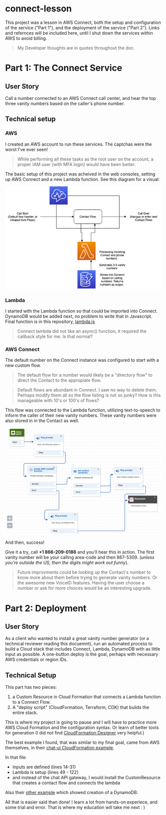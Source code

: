 # connect-lesson

This project was a lesson in AWS Connect, both the setup and configuration of the service ("Part 1"), and the deployment of the service ("Part 2"). Links and refernces will be included here, until I shut down the services within AWS to avoid billing.

> My Developer thoughts are in quotes throughout the doc.

# Part 1: The Connect Service

## User Story

Call a number connected to an AWS Connect call center, and hear the top three vanity numbers based on the caller's phone number.

## Technical setup

### AWS

I created an AWS account to run these services. The captchas were the worst I've ever seen!

> While performing all these tasks as the root user on the account, a proper IAM user (with MFA login) would have been better.

The basic setup of this project was acheived in the web consoles, setting up AWS Connect and a new Lambda function. See this diagram for a visual:

![system diagram](connect-flow.drawio.png)

### Lambda

I started with the Lambda function so that could be imported into Connect. DynamoDB would be added next, no problem to write that in Javascript. Final function is in this repository, [lambda.js](https://github.com/chimmelb/connect-lesson/blob/main/lambda.js)

> Connect lambda did not like an async() function, it required the callback style for me. Is that normal?

### AWS Connect

The default number on the Connect instance was configured to start with a new custom flow.

> The default flow for a number would likely be a "directory flow" to direct the Contact to the appropiate flow.

> Default flows are abundant in Connect. I saw no way to delete them. Perhaps modify them all so the flow listing is not so junky? How is this manageable with 10's or 100's of flows?

This flow was connected to the Lambda function, utilizing text-to-speech to inform the caller of their new vanity numbers. These vanity numbers were also stored in in the Contact as well.

![Connect Flow diagram](flow.png)

And then, success!

Give it a try, call **+1 866-209-0186** and you'll hear this in action. The first vanity number will be your calling area-code and then 867-5309. (_unless you're outside the US, then the digits might work out funny_).

> Future improvments could be looking up the Contact's number to know more about them before trying to generate vanity numbers. Or the awesome new VoiceID features. Having the user choose a number or ask for more choices would be an interesting upgrade.

# Part 2: Deployment

## User Story

As a client who wanted to install a great vanity number generator (or a technical reviewer reading this docuemnt), run an automated process to build a Cloud stack that includes Connect, Lambda, DynamoDB with as little input as possible. A one-button deploy is the goal, perhaps with necessary AWS credentials or region IDs.

## Technical Setup

This part has two pieces:

1. a Custom Resource in Cloud Formation that connects a Lambda function to a Connect Flow.
2. A "deploy script" (CloudFormation, Terraform, CDK) that builds the entire stack.

This is where my project is going to pause and I will have to practice more AWS Cloud Formation and the configuration syntax. Or learn of better tools for generation (I did not find [CloudFormation Designer](https://console.aws.amazon.com/cloudformation/designer/home?region=us-east-1) very helpful.)

The best example I found, that was similar to my final goal, came from AWS themselves, in their [chat-ui CloudFormation example](https://github.com/amazon-connect/amazon-connect-chat-ui-examples/blob/master/cloudformationTemplates/startChatContactAPI/cloudformation.yaml).

In that file:

- Inputs are defined (lines 14-31)
- Lambda is setup (lines 49 - 122)
- and instead of the chat API gateway, I would install the CustomResource that creates a contact flow and connects the lambda

Also their [other example](https://github.com/amazon-connect/ai-powered-speech-analytics-for-amazon-connect/blob/main/deployment/ai-powered-speech-analytics-for-amazon-connect.yaml) which showed creation of a DynamoDB.

All that is easier said than done! I learn a lot from hands-on experiece, and some trial and error. That is where my education will take me next : )
